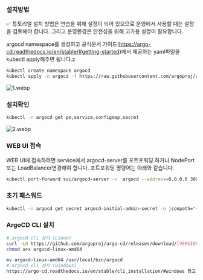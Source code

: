 ### 설치방법

<aside>
✅ 튜토리얼 설치 방법은 연습을 위해 설정이 되어 있으므로 운영에서 사용할 때는 설정을 검토해야 합니다. 그리고 운영환경은 안전성을 위해 고가용 설정이 필요합니다.

</aside>

argocd namespace를 생성하고 공식문서 가이드(https://argo-cd.readthedocs.io/en/stable/#getting-started)에서 제공하는 yaml파일을 kubectl apply해주면 됩니다.z

```bash
kubectl create namespace argocd
kubectl apply -n argocd -f https://raw.githubusercontent.com/argoproj/argo-cd/stable/manifests/install.yaml
```

![1.webp](https://prod-files-secure.s3.us-west-2.amazonaws.com/76eb865f-1e9a-440c-9d79-e386fea4df4f/a59c8d74-d01e-44e2-aa39-0d5846335b42/1.webp)

### 설치확인

```bash
kubectl -n argocd get po,service,configmap,secret
```

![2.webp](https://prod-files-secure.s3.us-west-2.amazonaws.com/76eb865f-1e9a-440c-9d79-e386fea4df4f/05a1da27-c4ca-45b8-839d-d366abd1b830/2.webp)

### WEB UI 접속

WEB UI에 접속하려면 service에서 argocd-server를 포트포워딩 하거나 NodePort 또는 LoadBalancer변경해야 합니다. 포트포워딩 명령어는 아래와 같습니다.

```bash
kubectl port-forward svc/argocd-server -n  argocd --address=0.0.0.0 30001:443
```

### 초기 패스워드

```bash
kubectl -n argocd get secret argocd-initial-admin-secret -o jsonpath="{.data.password}" | base64 -d; echo
```

### ArgoCD CLI 설치

```bash
# argocd cli 설치 (Linux)
curl -LO https://github.com/argoproj/argo-cd/releases/download/[VERSION]/argocd-linux-amd64
chmod u+x argocd-linux-amd64

mv argocd-linux-amd64 /usr/local/bin/argocd
# argocd cli 설치 (windows)
https://argo-cd.readthedocs.io/en/stable/cli_installation/#windows 참고

```